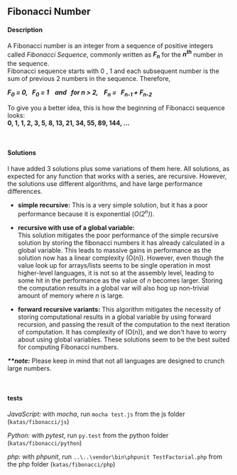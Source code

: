 ## Fibonacci Number

#### Description
A Fibonacci number is an integer from a sequence of positive integers called _Fibonacci Sequence_, commonly written as _**F<sub>n</sub>**_ for the _**n<sup>th</sup>**_ number in the sequence.  
Fibonacci sequence starts with 0 , 1 and each subsequent number is the sum of previous 2 numbers in the sequence. Therefore, 

  _**F<sub>0</sub> = 0, &nbsp; F<sub>0</sub> = 1 &nbsp;&nbsp; and &nbsp; for n > 2,  &nbsp;&nbsp; F<sub>n</sub> = &nbsp; F<sub>n-1</sub> + F<sub>n-2</sub>**_  

To give you a better idea, this is how the beginning of Fibonacci sequence looks:  
**0, 1, 1, 2, 3, 5, 8, 13, 21, 34, 55, 89, 144, ...**  

&nbsp;

#### Solutions
I have added 3 solutions plus some variations of them here. All solutions, as expected for any function that works with a series, are recursive. However, the solutions use different algorithms, and have large performance differences.  

- **simple recursive:**
  This is a very simple solution, but it has a poor performance because it is exponential (_O(2<sup>n</sup>)_).  
    

- **recursive with use of a global variable:**  
  This solution mitigates the poor performance of the simple recursive solution by storing the fibonacci numbers it has already calculated in a global variable. This leads to massive gains in performance as the solution now has a linear complexity (O(n)). However, even though the value look up for arrays/lists seems to be single operation in most higher-level languages, it is not so at the assembly level, leading to some hit in the performance as the value of _n_ becomes larger. Storing the computation results in a global var will also hog up non-trivial amount of memory where _n_ is large.
    

- **forward recursive variants:**
  This algorithm mitigates the necessity of storing computational results in a global   variable by using forward recursion, and passing the result of the computation to the next iteration of computation. It has complexity of (O(n)), and we don't have to worry about using global variables. These solutions seem to be the best suited for computing Fibonacci numbers.
  
**_**note:_**
Please keep in mind that not all languages are designed to crunch large numbers.  

&nbsp;

#### tests
_JavaScript:_ with _mocha_, run `mocha test.js` from the js folder (`katas/fibonacci/js`)

_Python:_ with _pytest_,  run `py.test` from the python folder (`katas/fibonacci/python`)

_php:_ with _phpunit_, run  `..\..\vendor\bin\phpunit TestFactorial.php` from the php folder (`katas/fibonacci/php`)  

